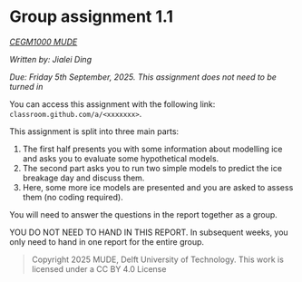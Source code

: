 # Group assignment 1.1

*[CEGM1000 MUDE](http://mude.citg.tudelft.nl/)*

*Written by: Jialei Ding*

*Due: Friday 5th September, 2025. This assignment does not need to be turned in*

You can access this assignment with the following link: `classroom.github.com/a/<xxxxxxx>`.

This assignment is split into three main parts:

1. The first half presents you with some information about modelling ice and asks you to evaluate some hypothetical models.
2. The second part asks you to run two simple models to predict the ice breakage day and discuss them.
3.  Here, some more ice models are presented and you are asked to assess them (no coding required).
   
You will need to answer the questions in the report together as a group.

YOU DO NOT NEED TO HAND IN THIS REPORT. In subsequent weeks, you only need to hand in one report for the entire group. 

> Copyright 2025 MUDE, Delft University of Technology. This work is licensed under a CC BY 4.0 License
